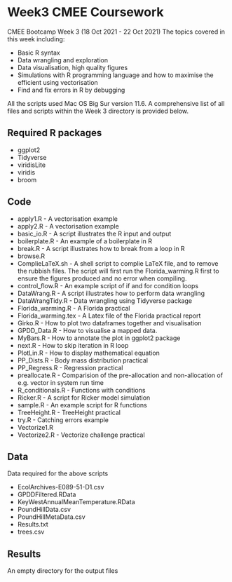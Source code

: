 # Week3 CMEE Coursework 

CMEE Bootcamp Week 3 (18 Oct 2021 - 22 Oct 2021)
The topics covered in this week including:

- Basic R syntax
- Data wrangling and exploration
- Data visualisation, high quality figures
- Simulations with R programming language and how to maximise the efficient using vectorisation
- Find and fix errors in R by debugging

All the scripts used Mac OS Big Sur version 11.6. A comprehensive list of all files and scripts within the Week 3 directory is provided below.

## Required R packages

- ggplot2
- Tidyverse
- viridisLite
- viridis
- broom

## Code

- apply1.R - A vectorisation example
- apply2.R - A vectorisation example
- basic_io.R - A script illustrates the R input and output
- boilerplate.R - An example of a boilerplate in R
- break.R - A script illustrates how to break from a loop in R
- browse.R
- ComplieLaTeX.sh - A shell script to complie LaTeX file, and to remove the rubbish files. The script will first run the Florida_warming.R first to ensure the figures produced and no error when compiling.
- control_flow.R - An example script of if and for condition loops
- DataWrang.R - A script illustrates how to perform data wrangling
- DataWrangTidy.R - Data wrangling using Tidyverse package
- Florida_warming.R - A Florida practical
- Florida_warming.tex - A Latex file of the Florida practical report
- Girko.R - How to plot two dataframes together and visualisation
- GPDD_Data.R - How to visualise a mapped data.
- MyBars.R - How to annotate the plot in ggplot2 package
- next.R - How to skip iteration in R loop
- PlotLin.R - How to display mathematical equation
- PP_Dists.R - Body mass distribution practical
- PP_Regress.R - Regression practical
- preallocate.R - Comparision of the pre-allocation and non-allocation of e.g. vector in system run time
- R_conditionals.R - Functions with conditions
- Ricker.R - A script for Ricker model simulation
- sample.R - An example script for R functions
- TreeHeight.R - TreeHeight practical
- try.R - Catching errors example
- Vectorize1.R
- Vectorize2.R - Vectorize challenge practical

## Data

Data required for the above scripts

- EcolArchives-E089-51-D1.csv
- GPDDFiltered.RData
- KeyWestAnnualMeanTemperature.RData
- PoundHillData.csv
- PoundHillMetaData.csv
- Results.txt
- trees.csv

## Results

An empty directory for the output files



 
